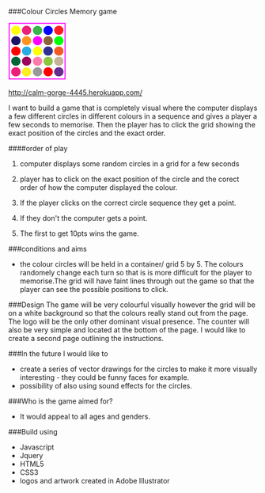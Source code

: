 ###Colour Circles Memory game

![image](https://github.com/enerjay/WDI_Project1/blob/master/images/colour_game_logo_small.png)

http://calm-gorge-4445.herokuapp.com/

I want to build a game that is completely visual where the computer displays a few different circles in different colours in a sequence and gives a player a few seconds to memorise. Then the player has to click the grid showing the exact position of the circles and the exact order.

####order of play

1. computer displays some random circles in a grid for a few seconds

2. player has to click on the exact position of the circle and the corect order of how the computer displayed the colour.

3. If the player clicks on the correct circle sequence they get a point.

4. If they don't the computer gets a point.

5. The first to get 10pts wins the game. 

###conditions and aims 
- the colour circles will be held in a container/ grid 5 by 5. The colours randomely change each turn so that is is more difficult for the player to memorise.The grid will have faint lines through out the game so that the player can see the possible positions to click.

###Design
The game will be very colourful visually however the grid will be on a white background so that the colours really stand out from the page. The logo will be the only other dominant visual presence. The counter will also be very simple and located at the bottom of the page. I would like to create a second page outlining the instructions.   


###In the future I would like to
- create a series of vector drawings for the circles to make it more visually interesting  - they could be funny faces for example.
- possibility of also using sound effects for the circles. 

###Who is the game aimed for?
- It would appeal to all ages and genders.

###Build using

- Javascript
- Jquery
- HTML5
- CSS3
- logos and artwork created in Adobe Illustrator 




